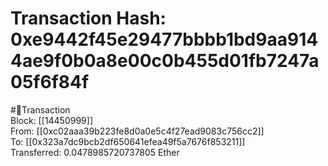 
Transaction Hash: 0xe9442f45e29477bbbb1bd9aa9144ae9f0b0a8e00c0b455d01fb7247a05f6f84f
====================================================================================
  
#💸Transaction  
Block: [[14450999]]  
From: [[0xc02aaa39b223fe8d0a0e5c4f27ead9083c756cc2]]  
To: [[0x323a7dc9bcb2df650641efea49f5a7676f853211]]  
Transferred: 0.0478985720737805 Ether
